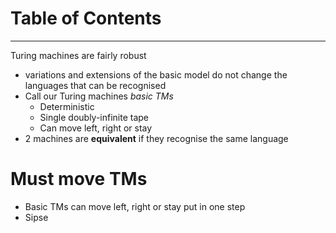 # Table of Contents


---
Turing machines are fairly robust
- variations and extensions of the basic model do not change the languages that can be recognised
- Call our Turing machines *basic TMs*
	- Deterministic
	- Single doubly-infinite tape
	- Can move left, right or stay
- 2 machines are **equivalent** if they recognise the same language

# Must move TMs
- Basic TMs can move left, right or stay put in one step
- Sipse